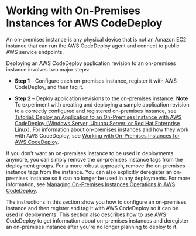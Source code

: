 # Working with On\-Premises Instances for AWS CodeDeploy<a name="instances-on-premises"></a>

An on\-premises instance is any physical device that is not an Amazon EC2 instance that can run the AWS CodeDeploy agent and connect to public AWS service endpoints\. 

Deploying an AWS CodeDeploy application revision to an on\-premises instance involves two major steps:

+ **Step 1** – Configure each on\-premises instance, register it with AWS CodeDeploy, and then tag it\. 

+ **Step 2** – Deploy application revisions to the on\-premises instance\.
**Note**  
To experiment with creating and deploying a sample application revision to a correctly configured and registered on\-premises instance, see [Tutorial: Deploy an Application to an On\-Premises Instance with AWS CodeDeploy \(Windows Server, Ubuntu Server, or Red Hat Enterprise Linux\)](tutorials-on-premises-instance.md)\. For information about on\-premises instances and how they work with AWS CodeDeploy, see [Working with On\-Premises Instances for AWS CodeDeploy](#instances-on-premises)\.

If you don't want an on\-premises instance to be used in deployments anymore, you can simply remove the on\-premises instance tags from the deployment groups\. For a more robust approach, remove the on\-premises instance tags from the instance\. You can also explicitly deregister an on\-premises instance so it can no longer be used in any deployments\. For more information, see [Managing On\-Premises Instances Operations in AWS CodeDeploy](on-premises-instances-operations.md)\.

The instructions in this section show you how to configure an on\-premises instance and then register and tag it with AWS CodeDeploy so it can be used in deployments\. This section also describes how to use AWS CodeDeploy to get information about on\-premises instances and deregister an on\-premises instance after you're no longer planning to deploy to it\.

